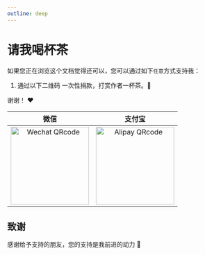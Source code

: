 ```yaml
---
outline: deep
---
```


# 请我喝杯茶

如果您正在浏览这个文档觉得还可以，您可以通过如下`任意`方式支持我：

1. 通过以下二维码 一次性捐款，打赏作者一杯茶。:tea:

谢谢！ :heart:

| 微信                                                                                                                                | 支付宝                                                                                                                               |
| ----------------------------------------------------------------------------------------------------------------------------------- | ------------------------------------------------------------------------------------------------------------------------------------ |
| <div style="text-align: center;"><img src="https://qiniu.wangxiaoze.wang/hexo-blog/wx_pay.png" alt="Wechat QRcode" width=180></div> | <div style="text-align: center;"><img src="https://qiniu.wangxiaoze.wang/hexo-blog/zfb_pay.png" alt="Alipay QRcode" width=180></div> |

## 致谢

感谢给予支持的朋友，您的支持是我前进的动力 🎉
